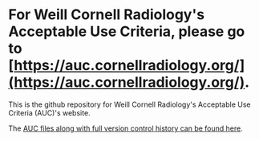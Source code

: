 # For Weill Cornell Radiology's Acceptable Use Criteria, please go to [https://auc.cornellradiology.org/](https://auc.cornellradiology.org/).

This is the github repository for Weill Cornell Radiology's Acceptable Use Criteria (AUC)'s website.  

The [AUC files along with full version control history can be found here](https://github.com/cornellradiology/wcmcauc/tree/master/docs/auc_files).
